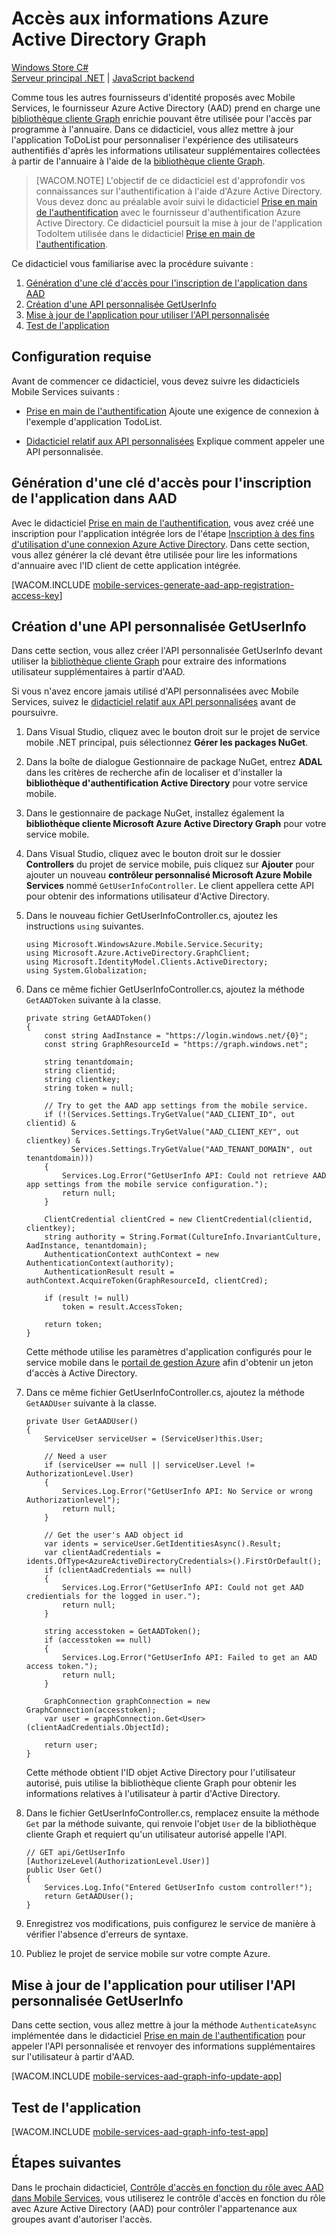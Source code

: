 <properties linkid="develop-mobile-tutorials-dotnet-aad-graph-info" urlDisplayName="Accessing Azure Active Directory Graph Information" pageTitle="Accessing Azure Active Directory Graph Information (Windows Store) | Mobile Dev Center" metaKeywords="" description="Learn how to access Azure Active Directory information using the Graph API in your Windows Store application." metaCanonical="" disqusComments="1" umbracoNaviHide="1" documentationCenter="Mobile" title="Accessing Azure Active Directory Graph Information" authors="wesmc" />

<tags ms.service="mobile-services" ms.workload="mobile" ms.tgt_pltfrm="mobile-windows-store" ms.devlang="dotnet" ms.topic="article" ms.date="08/20/2014" ms.author="wesmc"></tags>

# Accès aux informations Azure Active Directory Graph

<div class="dev-center-tutorial-selector sublanding">
    <a href="/fr-fr/documentation/articles/mobile-services-dotnet-backend-windows-store-aad-graph-info/" title="Windows Store&nbsp;C#" class="current">Windows Store&nbsp;C#</a>
</div>

<div class="dev-center-tutorial-subselector">
    <a href="/fr-fr/documentation/articles/mobile-services-dotnet-backend-windows-store-dotnet-aad-graph-info/" title=".NET backend" class="current">Serveur principal .NET</a> |
    <a href="/fr-fr/documentation/articles/mobile-services-javascript-backend-windows-store-dotnet-aad-graph-info/" title="JavaScript backend">JavaScript backend</a>
</div>

Comme tous les autres fournisseurs d'identité proposés avec Mobile Services, le fournisseur Azure Active Directory (AAD) prend en charge une [bibliothèque cliente Graph][bibliothèque cliente Graph] enrichie pouvant être utilisée pour l'accès par programme à l'annuaire. Dans ce didacticiel, vous allez mettre à jour l'application ToDoList pour personnaliser l'expérience des utilisateurs authentifiés d'après les informations utilisateur supplémentaires collectées à partir de l'annuaire à l'aide de la [bibliothèque cliente Graph][bibliothèque cliente Graph].

> [WACOM.NOTE] L'objectif de ce didacticiel est d'approfondir vos connaissances sur l'authentification à l'aide d'Azure Active Directory. Vous devez donc au préalable avoir suivi le didacticiel [Prise en main de l'authentification][Prise en main de l'authentification] avec le fournisseur d'authentification Azure Active Directory. Ce didacticiel poursuit la mise à jour de l'application TodoItem utilisée dans le didacticiel [Prise en main de l'authentification][Prise en main de l'authentification].

Ce didacticiel vous familiarise avec la procédure suivante :

1.  [Génération d'une clé d'accès pour l'inscription de l'application dans AAD][Génération d'une clé d'accès pour l'inscription de l'application dans AAD]
2.  [Création d'une API personnalisée GetUserInfo][Création d'une API personnalisée GetUserInfo]
3.  [Mise à jour de l'application pour utiliser l'API personnalisée][Mise à jour de l'application pour utiliser l'API personnalisée]
4.  [Test de l'application][Test de l'application]

## Configuration requise

Avant de commencer ce didacticiel, vous devez suivre les didacticiels Mobile Services suivants :

-   [Prise en main de l'authentification][Prise en main de l'authentification]
    Ajoute une exigence de connexion à l'exemple d'application TodoList.

-   [Didacticiel relatif aux API personnalisées][Didacticiel relatif aux API personnalisées]
    Explique comment appeler une API personnalisée.

## <a name="generate-key"></a>Génération d'une clé d'accès pour l'inscription de l'application dans AAD

Avec le didacticiel [Prise en main de l'authentification][Prise en main de l'authentification], vous avez créé une inscription pour l'application intégrée lors de l'étape [Inscription à des fins d'utilisation d'une connexion Azure Active Directory][Inscription à des fins d'utilisation d'une connexion Azure Active Directory]. Dans cette section, vous allez générer la clé devant être utilisée pour lire les informations d'annuaire avec l'ID client de cette application intégrée.

[WACOM.INCLUDE [mobile-services-generate-aad-app-registration-access-key][mobile-services-generate-aad-app-registration-access-key]]

## <a name="create-api"></a>Création d'une API personnalisée GetUserInfo

Dans cette section, vous allez créer l'API personnalisée GetUserInfo devant utiliser la [bibliothèque cliente Graph][bibliothèque cliente Graph] pour extraire des informations utilisateur supplémentaires à partir d'AAD.

Si vous n'avez encore jamais utilisé d'API personnalisées avec Mobile Services, suivez le [didacticiel relatif aux API personnalisées][Didacticiel relatif aux API personnalisées] avant de poursuivre.

1.  Dans Visual Studio, cliquez avec le bouton droit sur le projet de service mobile .NET principal, puis sélectionnez **Gérer les packages NuGet**.
2.  Dans la boîte de dialogue Gestionnaire de package NuGet, entrez **ADAL** dans les critères de recherche afin de localiser et d'installer la **bibliothèque d'authentification Active Directory** pour votre service mobile.
3.  Dans le gestionnaire de package NuGet, installez également la **bibliothèque cliente Microsoft Azure Active Directory Graph** pour votre service mobile.

4.  Dans Visual Studio, cliquez avec le bouton droit sur le dossier **Controllers** du projet de service mobile, puis cliquez sur **Ajouter** pour ajouter un nouveau **contrôleur personnalisé Microsoft Azure Mobile Services** nommé `GetUserInfoController`. Le client appellera cette API pour obtenir des informations utilisateur d'Active Directory.

5.  Dans le nouveau fichier GetUserInfoController.cs, ajoutez les instructions `using` suivantes.

        using Microsoft.WindowsAzure.Mobile.Service.Security;
        using Microsoft.Azure.ActiveDirectory.GraphClient;
        using Microsoft.IdentityModel.Clients.ActiveDirectory;
        using System.Globalization;

6.  Dans ce même fichier GetUserInfoController.cs, ajoutez la méthode `GetAADToken` suivante à la classe.

        private string GetAADToken()
        {
            const string AadInstance = "https://login.windows.net/{0}";
            const string GraphResourceId = "https://graph.windows.net";

            string tenantdomain;
            string clientid;
            string clientkey;
            string token = null;

            // Try to get the AAD app settings from the mobile service.  
            if (!(Services.Settings.TryGetValue("AAD_CLIENT_ID", out clientid) &
                  Services.Settings.TryGetValue("AAD_CLIENT_KEY", out clientkey) &
                  Services.Settings.TryGetValue("AAD_TENANT_DOMAIN", out tenantdomain)))
            {
                Services.Log.Error("GetUserInfo API: Could not retrieve AAD app settings from the mobile service configuration.");
                return null;
            }

            ClientCredential clientCred = new ClientCredential(clientid, clientkey);
            string authority = String.Format(CultureInfo.InvariantCulture, AadInstance, tenantdomain);
            AuthenticationContext authContext = new AuthenticationContext(authority);
            AuthenticationResult result = authContext.AcquireToken(GraphResourceId, clientCred);

            if (result != null)            
                token = result.AccessToken;

            return token;
        }

    Cette méthode utilise les paramètres d'application configurés pour le service mobile dans le [portail de gestion Azure][portail de gestion Azure] afin d'obtenir un jeton d'accès à Active Directory.

7.  Dans ce même fichier GetUserInfoController.cs, ajoutez la méthode `GetAADUser` suivante à la classe.

        private User GetAADUser()
        {
            ServiceUser serviceUser = (ServiceUser)this.User;

            // Need a user
            if (serviceUser == null || serviceUser.Level != AuthorizationLevel.User)
            {
                Services.Log.Error("GetUserInfo API: No Service or wrong Authorizationlevel");
                return null;
            }

            // Get the user's AAD object id
            var idents = serviceUser.GetIdentitiesAsync().Result;
            var clientAadCredentials = idents.OfType<AzureActiveDirectoryCredentials>().FirstOrDefault();
            if (clientAadCredentials == null)
            {
                Services.Log.Error("GetUserInfo API: Could not get AAD credientials for the logged in user.");
                return null;
            }

            string accesstoken = GetAADToken();
            if (accesstoken == null)
            {
                Services.Log.Error("GetUserInfo API: Failed to get an AAD access token.");
                return null;
            }

            GraphConnection graphConnection = new GraphConnection(accesstoken);
            var user = graphConnection.Get<User>(clientAadCredentials.ObjectId);

            return user;
        }

    Cette méthode obtient l'ID objet Active Directory pour l'utilisateur autorisé, puis utilise la bibliothèque cliente Graph pour obtenir les informations relatives à l'utilisateur à partir d'Active Directory.

8.  Dans le fichier GetUserInfoController.cs, remplacez ensuite la méthode `Get` par la méthode suivante, qui renvoie l'objet `User` de la bibliothèque cliente Graph et requiert qu'un utilisateur autorisé appelle l'API.

        // GET api/GetUserInfo
        [AuthorizeLevel(AuthorizationLevel.User)]
        public User Get()
        {
            Services.Log.Info("Entered GetUserInfo custom controller!");
            return GetAADUser();
        }

9.  Enregistrez vos modifications, puis configurez le service de manière à vérifier l'absence d'erreurs de syntaxe.
10. Publiez le projet de service mobile sur votre compte Azure.

## <a name="update-app"></a>Mise à jour de l'application pour utiliser l'API personnalisée GetUserInfo

Dans cette section, vous allez mettre à jour la méthode `AuthenticateAsync` implémentée dans le didacticiel [Prise en main de l'authentification][Prise en main de l'authentification] pour appeler l'API personnalisée et renvoyer des informations supplémentaires sur l'utilisateur à partir d'AAD.

[WACOM.INCLUDE [mobile-services-aad-graph-info-update-app][mobile-services-aad-graph-info-update-app]]

## <a name="test-app"></a>Test de l'application

[WACOM.INCLUDE [mobile-services-aad-graph-info-test-app][mobile-services-aad-graph-info-test-app]]

## <a name="next-steps"></a>Étapes suivantes

Dans le prochain didacticiel, [Contrôle d'accès en fonction du rôle avec AAD dans Mobile Services][Contrôle d'accès en fonction du rôle avec AAD dans Mobile Services], vous utiliserez le contrôle d'accès en fonction du rôle avec Azure Active Directory (AAD) pour contrôler l'appartenance aux groupes avant d'autoriser l'accès.



  [Windows Store C\#]: /fr-fr/documentation/articles/mobile-services-dotnet-backend-windows-store-aad-graph-info/ "Windows Store C#"
  [Serveur principal .NET]: /fr-fr/documentation/articles/mobile-services-dotnet-backend-windows-store-dotnet-aad-graph-info/ ".NET backend"
  [JavaScript backend]: /fr-fr/documentation/articles/mobile-services-javascript-backend-windows-store-dotnet-aad-graph-info/ "JavaScript backend"
  [bibliothèque cliente Graph]: http://go.microsoft.com/fwlink/?LinkId=510536
  [Prise en main de l'authentification]: /fr-fr/documentation/articles/mobile-services-dotnet-backend-windows-store-dotnet-get-started-users/
  [Génération d'une clé d'accès pour l'inscription de l'application dans AAD]: #generate-key
  [Création d'une API personnalisée GetUserInfo]: #create-api
  [Mise à jour de l'application pour utiliser l'API personnalisée]: #update-app
  [Test de l'application]: #test-app
  [Didacticiel relatif aux API personnalisées]: /fr-fr/documentation/articles/mobile-services-dotnet-backend-windows-store-dotnet-call-custom-api/
  [Inscription à des fins d'utilisation d'une connexion Azure Active Directory]: /fr-fr/documentation/articles/mobile-services-how-to-register-active-directory-authentication/
  [mobile-services-generate-aad-app-registration-access-key]: ../includes/mobile-services-generate-aad-app-registration-access-key.md
  [portail de gestion Azure]: https://manage.windowsazure.com/
  [mobile-services-aad-graph-info-update-app]: ../includes/mobile-services-aad-graph-info-update-app.md
  [mobile-services-aad-graph-info-test-app]: ../includes/mobile-services-aad-graph-info-test-app.md
  [Contrôle d'accès en fonction du rôle avec AAD dans Mobile Services]: /fr-fr/documentation/articles/mobile-services-dotnet-backend-windows-store-dotnet-aad-rbac/
